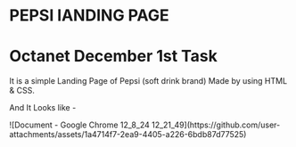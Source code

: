 # PEPSI lANDING PAGE
<h1>Octanet December 1st Task</h1>
<p> It is a simple Landing Page of Pepsi (soft drink brand) Made by using HTML & CSS. </p>
<p>And It Looks like - </p>
![Document - Google Chrome 12_8_24 12_21_49](https://github.com/user-attachments/assets/1a4714f7-2ea9-4405-a226-6bdb87d77525)
